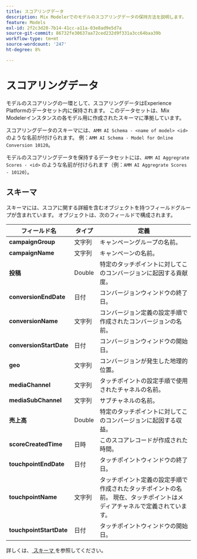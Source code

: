 ```yaml
---
title: スコアリングデータ
description: Mix Modelerでのモデルのスコアリングデータの保持方法を説明します。
feature: Models
exl-id: 2f2c3d20-7b14-41cc-a11a-03e8ad9e5d7a
source-git-commit: 86732fe30637aa72ced232d9f331a3cc64baa39b
workflow-type: tm+mt
source-wordcount: '247'
ht-degree: 8%

---
```


# スコアリングデータ

モデルのスコアリングの一環として、スコアリングデータはExperience Platformのデータセット内に保持されます。 このデータセットは、Mix Modelerインスタンスの各モデル用に作成されたスキーマに準拠しています。

スコアリングデータのスキーマには、`AMM AI Schema - <name of model> <id>` のような名前が付けられます。 例：`AMM AI Schema - Model for Online Conversion 10120`。

モデルのスコアリングデータを保持するデータセットには、`AMM AI Aggregrate Scores - <id>` のような名前が付けられます（例：`AMM AI Aggregrate Scores - 10120`）。


## スキーマ

スキーマには、スコアに関する詳細を含むオブジェクトを持つフィールドグループが含まれています。 オブジェクトは、次のフィールドで構成されます。

| フィールド名 | タイプ | 定義 |
|---|---|---|
| **campaignGroup** | 文字列 | キャンペーングループの名前。 |
| **campaignName** | 文字列 | キャンペーンの名前。 |
| **投稿** | Double | 特定のタッチポイントに対してこのコンバージョンに起因する貢献度。 |
| **conversionEndDate** | 日付 | コンバージョンウィンドウの終了日。 |
| **conversionName** | 文字列 | コンバージョン定義の設定手順で作成されたコンバージョンの名前。 |
| **conversionStartDate** | 日付 | コンバージョンウィンドウの開始日。 |
| **geo** | 文字列 | コンバージョンが発生した地理的位置。 |
| **mediaChannel** | 文字列 | タッチポイントの設定手順で使用されたチャネルの名前。 |
| **mediaSubChannel** | 文字列 | サブチャネルの名前。 |
| **売上高** | Double | 特定のタッチポイントに対してこのコンバージョンに起因する収益。 |
| **scoreCreatedTime** | 日時 | このスコアレコードが作成された時間。 |
| **touchpointEndDate** | 日付 | タッチポイントウィンドウの終了日。 |
| **touchpointName** | 文字列 | タッチポイント定義の設定手順で作成されたタッチポイントの名前。 現在、タッチポイントはメディアチャネルで定義されています。 |
| **touchpointStartDate** | 日付 | タッチポイントウィンドウの開始日。 |

詳しくは、[ スキーマ ](../ingest-data/schemas.md) を参照してください。
